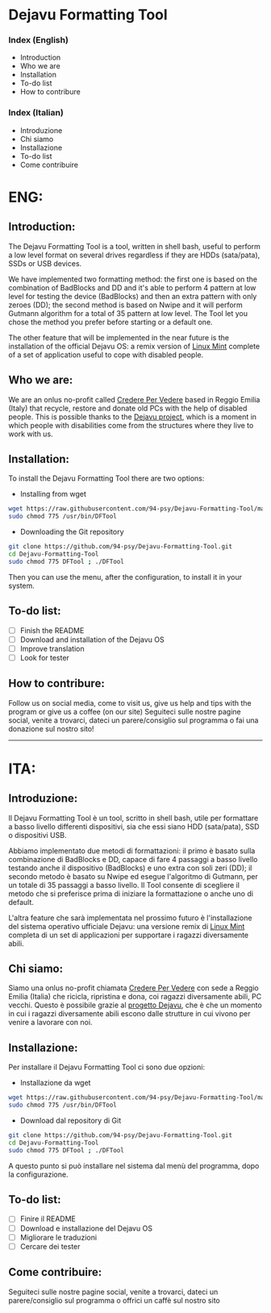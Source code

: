 # Dejavu Formatting Tool

### Index (English)

 - Introduction
 - Who we are
 - Installation
 - To-do list
 - How to contribure

### Index (Italian)

 - Introduzione
 - Chi siamo
 - Installazione
 - To-do list
 - Come contribuire


# ENG:

## Introduction:

The Dejavu Formatting Tool is a tool, written in shell bash, useful to perform a low level format on several drives regardless if they are HDDs (sata/pata), SSDs or USB devices.

We have implemented two formatting method: the first one is based on the combination of BadBlocks and DD and it's able to perform 4 pattern at low level for testing the device (BadBlocks) and then an extra pattern with only zeroes (DD); the second method is based on Nwipe and it will perform Gutmann algorithm for a total of 35 pattern at low level.
The Tool let you chose the method you prefer before starting or a default one.

The other feature that will be implemented in the near future is the installation of the official Dejavu OS: a remix version of [Linux Mint](https://linuxmint.com/) complete of a set of application useful to cope with disabled people.

## Who we are:

We are an onlus no-profit called [Credere Per Vedere](https://translate.google.com/translate?um=1&ie=UTF-8&hl=it&client=tw-ob&sl=it&tl=en&u=http%3A%2F%2Fwww.crederepervedere.org) based in Reggio Emilia (Italy) that recycle, restore and donate old PCs with the help of disabled people. This is possible thanks to the [Dejavu project](https://translate.google.com/translate?um=1&ie=UTF-8&hl=it&client=tw-ob&sl=it&tl=en&u=http%3A%2F%2Fprogettodejavu.blogspot.com%2F), which is a moment in which people with disabilities come from the structures where they live to work with us.


## Installation:
To install the Dejavu Formatting Tool there are two options:
- Installing from wget
```sh
wget https://raw.githubusercontent.com/94-psy/Dejavu-Formatting-Tool/master/DFTool -O /usr/bin/DFTool
sudo chmod 775 /usr/bin/DFTool
```
- Downloading the Git repository
```sh
git clone https://github.com/94-psy/Dejavu-Formatting-Tool.git
cd Dejavu-Formatting-Tool
sudo chmod 775 DFTool ; ./DFTool
```
Then you can use the menu, after the configuration, to install it in your system.


## To-do list:
-[ ] Finish the README
-[ ] Download and installation of the Dejavu OS
-[ ] Improve translation
-[ ] Look for tester
## How to contribure:
Follow us on social media, come to visit us, give us help and tips with the program or give us a coffee (on our site)
Seguiteci sulle nostre pagine social, venite a trovarci, dateci un parere/consiglio sul programma o fai una donazione sul nostro sito!

------------------------------------------------------------------------------------------------
# ITA:

## Introduzione:

Il Dejavu Formatting Tool è un tool, scritto in shell bash, utile per formattare a basso livello differenti dispositivi, sia che essi siano HDD (sata/pata), SSD o dispositivi USB.

Abbiamo implementato due metodi di formattazioni: il primo è basato sulla combinazione di BadBlocks e DD, capace di fare 4 passaggi a basso livello testando anche il dispositivo (BadBlocks) e uno extra con soli zeri (DD); il secondo metodo è basato su Nwipe ed esegue l'algoritmo di Gutmann, per un totale di 35 passaggi a basso livello.
Il Tool consente di scegliere il metodo che si preferisce prima di iniziare la formattazione o anche uno di default.

L'altra feature che sarà implementata nel prossimo futuro è l'installazione del sistema operativo ufficiale Dejavu: una versione remix di [Linux Mint](https://linuxmint.com/) completa di un set di applicazioni per supportare i ragazzi diversamente abili.

## Chi siamo:
Siamo una onlus no-profit chiamata [Credere Per Vedere](http://www.crederepervedere.org/) con sede a Reggio Emilia (Italia) che ricicla, ripristina e dona, coi ragazzi diversamente abili, PC vecchi. Questo è possibile grazie al [progetto Dejavu](http://progettodejavu.blogspot.com/), che è che un momento in cui i ragazzi diversamente abili escono dalle strutture in cui vivono per venire a lavorare con noi.
## Installazione:
Per installare il Dejavu Formatting Tool ci sono due opzioni:
- Installazione da wget
```sh
wget https://raw.githubusercontent.com/94-psy/Dejavu-Formatting-Tool/master/DFTool -O /usr/bin/DFTool
sudo chmod 775 /usr/bin/DFTool
```
- Download dal repository di Git
```sh
git clone https://github.com/94-psy/Dejavu-Formatting-Tool.git
cd Dejavu-Formatting-Tool
sudo chmod 775 DFTool ; ./DFTool
```
A questo punto si può installare nel sistema dal menù del programma, dopo la configurazione.

## To-do list:
-[ ] Finire il README
-[ ] Download e installazione del Dejavu OS
-[ ] Migliorare le traduzioni
-[ ] Cercare dei tester
## Come contribuire:

Seguiteci sulle nostre pagine social, venite a trovarci, dateci un parere/consiglio sul programma o offrici un caffè sul nostro sito
